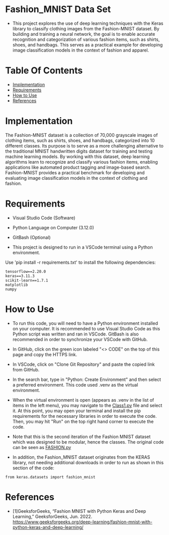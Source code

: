 # Fashion_MNIST Data Set
- This project explores the use of deep learning techniques with the Keras library to classify clothing images from the Fashion-MNIST dataset. By building and training a neural network, the goal is to enable accurate recognition and categorization of various fashion items, such as shirts, shoes, and handbags. This serves as a practical example for developing image classification models in the context of fashion and apparel.

# Table Of Contents
- [Implementation](#implementation)
- [Requirements](#requirments)
- [How to Use](#how-to-use)
- [References](#references)

# Implementation
The Fashion-MNIST dataset is a collection of 70,000 grayscale images of clothing items, such as shirts, shoes, and handbags, categorized into 10 different classes. Its purpose is to serve as a more challenging alternative to the traditional MNIST handwritten digits dataset for training and testing machine learning models. By working with this dataset, deep learning algorithms learn to recognize and classify various fashion items, enabling applications like automated product tagging and image-based search. Fashion-MNIST provides a practical benchmark for developing and evaluating image classification models in the context of clothing and fashion.

# Requirements 
- Visual Studio Code (Software)
- Python Language on Computer (3.12.0)
- GitBash (Optional)

- This project is designed to run in a VSCode terminal using a Python environment.

Use 'pip install -r requirements.txt' to install the following dependencies:
```
tensorflow==2.20.0
keras==3.11.3
scikit-learn==1.7.1
matplotlib
numpy
```

# How to Use
- To run this code, you will need to have a Python environment installed on your computer. It is recommended to use Visual Studio Code as this Python script was written and ran in VSCode. GitBash is also recommended in order to synchronize your VSCode with GitHub.
- In GitHub, click on the green icon labeled "<> CODE" on the top of this page and copy the HTTPS link.
- In VSCode, click on "Clone Git Repository" and paste the copied link from GitHub.
- In the search bar, type in "Python: Create Environment" and then select a preferred environment. This code used .venv as the virtual environment.
- When the virtual environment is open (appears as .venv in the list of items in the left menu), you may navigate to the [Class1.py](/src/Class1.py) file and select it. At this point, you may open your terminal and install the pip requirements for the necessary libraries in order to execute the code. Then, you may hit "Run" on the top right hand corner to execute the code.

- Note that this is the second iteration of the Fashion MNIST dataset which was designed to be modular, hence the classes. The original code can be seen as [FASHION.py](/src/FASHION.py)
- In addition, the Fashion_MNIST dataset originates from the KERAS library, not needing additional downloads in order to run as shown in this section of the code:
```
from keras.datasets import fashion_mnist
```

# References 
- [1]GeeksforGeeks, “Fashion MNIST with Python Keras and Deep Learning,” GeeksforGeeks, Jun. 2022. https://www.geeksforgeeks.org/deep-learning/fashion-mnist-with-python-keras-and-deep-learning/


